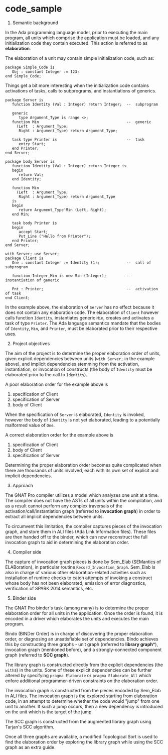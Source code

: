 # code_sample

1. Semantic background

In the Ada programming language model, prior to executing the main program, all units which comprise the application must be loaded,
and any initialization code they contain executed. This action is referred to as **elaboration**.

The elaboration of a unit may contain simple initialization code, such as:
   ```
   package Simple_Code is
      Obj : constant Integer := 123;
   end Simple_Code;
   ```
Things get a bit more interesting when the initialization code contains activations of tasks, calls to subprograms, and instantiations
of generics.
   ```
   package Server is
      function Identity (Val : Integer) return Integer;  --  subprogram
      
      generic
         type Argument_Type is range <>;
      function Min                                       --  generic
        (Left  : Argument_Type;
         Right : Argument_Type) return Argument_Type;
      
      task type Printer is                               --  task
         entry Start;
      end Printer;
   end Server;
   
   package body Server is
      function Identity (Val : Integer) return Integer is
      begin
         return Val;
      end Identity;

      function Min
        (Left  : Argument_Type;
         Right : Argument_Type) return Argument_Type
      is
      begin
         return Argument_Type'Min (Left, Right);
      end Min;
      
      task body Printer is
      begin
         accept Start;
         Put_Line ("Hello from Printer");
      end Printer;
   end Server;
   
   with Server; use Server;
   package Client is
      One : constant Integer := Identity (1);            --  call of subprogram
      
      function Integer_Min is new Min (Integer);         --  instantiation of generic
      
      Pnt : Printer;                                     --  activation of task
   end Client;
   ```
In the example above, the elaboration of `Server` has no effect because it does not contain any elaboration code. The elaboration of
`Client` however calls function `Identity`, instantiates generic `Min`, creates and activates a task of type `Printer`. The Ada language
semantics mandate that the bodies of `Identity`, `Min`, and `Printer`, must be elaborated prior to their respective uses.

2. Project objectives

The aim of the project is to determine the proper elaboration order of units, given explicit dependencies between units (`with Server;`
in the example above), and implicit dependencies stemming from the activation, instantiation, or invocation of constructs (the body of
`Identity` must be elaborated prior to the call to `Identity`).

A poor elaboration order for the example above is

   1. specification of Client
   2. specification of Server
   3. body of Client

When the specification of `Server` is elaborated, `Identity` is invoked, however the body of `Identity` is not yet elaborated, leading
to a potentially malformed value of `One`.

A correct elaboration order for the example above is

   1. specification of Client
   2. body of Client
   3. specification of Server

Determining the proper elaboration order becomes quite complicated when there are thousands of units involved, each with its own set of
explicit and implicit dependencies.

3. Approach

The GNAT Pro compiler utilizes a model which analyzes one unit at a time. The compiler does not have the ASTs of all units within the
compilation, and as a result cannot perform any complex traversals of the activation/call/instantiation graph (referred to **invocation
graph**) in order to extract all implicit dependencies between units.

To circumvent this limitation, the compiler captures pieces of the invocation graph, and store them in ALI files (Ada Link Information
files). These files are then handed off to the binder, which can now reconstruct the full invocation graph to aid in determining the
elaboration order.

4. Compiler side

The capture of invocation graph pieces is done by Sem_Elab (SEMantics of ELABoration), in particular routine `Record_Invocation_Graph`.
Sem_Elab is also in charge of various other elaboration-related activities such as installation of runtime checks to catch attempts of
invoking a construct whose body has not been elaborated, emission of error diagnostics, verification of SPARK 2014 semantics, etc.

5. Binder side

The GNAT Pro binder's task (among many) is to determine the proper elaboration order for all units in the application. Once the order is
found, it is encoded in a driver which elaborates the units and executes the main program.

Bindo (BINDer Order) is in charge of discovering the proper elaboration order, or diagnosing an unsatisfiable set of dependencies. Bindo
achieves this by constructing three graphs - unit graph (referred to **library graph***), invocation graph (mentioned before), and a
strongly-connected component graph (referred to **SCC graph**).

The library graph is constructed directly from the explicit dependencies (the `with`s) in the units. Some of these explicit dependencies
can be further altered by specifying `pragma Elaborate` or `pragma Elaborate_All` which enfore additional programmer-driven constraints
on the elaboration order.

The invocation graph is constructed from the pieces encoded by Sem_Elab in ALI files. The invocation graph is the explored starting from
elaboration code, in an attempt to determine whether the code would "jump" from one unit to another. If such a jump occurs, then a new
dependency is introduced on the unit which is the target of the jump.

The SCC graph is constructed from the augmented library graph using Tarjan's SCC algorithm.

Once all three graphs are available, a modified Topological Sort is used to find the elaboration order by exploring the library graph
while using the SCC graph as an extra guide.
